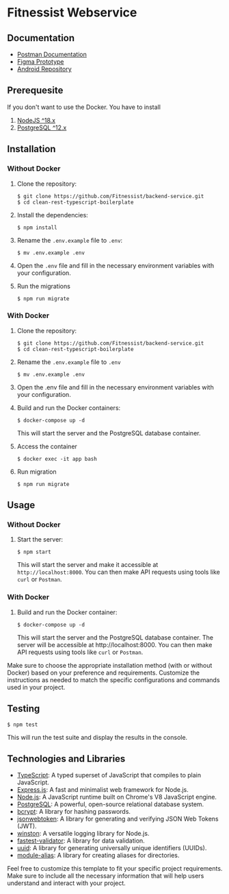# Fitnessist Webservice
## Documentation
- [Postman Documentation](https://documenter.getpostman.com/view/16615700/2s93m7WM7a)
- [Figma Prototype](https://www.figma.com/proto/Wbmd8E63yvekPBa5Kp7msC/Fitnessist?page-id=0%3A1&type=design&node-id=74-1901&viewport=-255%2C578%2C0.26&scaling=scale-down&starting-point-node-id=87%3A1369&show-proto-sidebar=1)
- [Android Repository](https://github.com/Fitnessist/food-model-prediction-service)

## Prerequesite
If you don't want to use the Docker. You have to install
1. [NodeJS ^18.x](https://nodejs.org/en)
2. [PostgreSQL ^12.x](https://www.postgresql.org/)

## Installation

### Without Docker

1. Clone the repository:

   ```shell
   $ git clone https://github.com/Fitnessist/backend-service.git 
   $ cd clean-rest-typescript-boilerplate
   ```

2. Install the dependencies:

   ```shell
   $ npm install
   ```

3. Rename the `.env.example` file to `.env`:

   ```shell
   $ mv .env.example .env
   ```

4. Open the `.env` file and fill in the necessary environment variables with your configuration.

5. Run the migrations
   ```shell
   $ npm run migrate
   ```

### With Docker

1. Clone the repository:

    ```shell
   $ git clone https://github.com/Fitnessist/backend-service.git 
   $ cd clean-rest-typescript-boilerplate
   ```

2. Rename the `.env.example` file to `.env` 
   ```shell
   $ mv .env.example .env
   ```

3. Open the .env file and fill in the necessary environment variables with your configuration.

4. Build and run the Docker containers:

   ```shell
   $ docker-compose up -d
   ```

   This will start the server and the PostgreSQL database container.

5. Access the container
   ```shell
   $ docker exec -it app bash
   ```

6. Run migration
   ```shell
   $ npm run migrate
   ```

## Usage

### Without Docker

1. Start the server:

   ```shell
   $ npm start
   ```

   This will start the server and make it accessible at `http://localhost:8000`. You can then make API requests using tools like `curl` or `Postman`.

### With Docker

1. Build and run the Docker container:

   ```shell
   $ docker-compose up -d
   ```

   This will start the server and the PostgreSQL database container. The server will be accessible at http://localhost:8000. You can then make API requests using tools like `curl` or `Postman`.

Make sure to choose the appropriate installation method (with or without Docker) based on your preference and requirements. Customize the instructions as needed to match the specific configurations and commands used in your project.

## Testing

```shell
$ npm test
```

This will run the test suite and display the results in the console.



## Technologies and Libraries

- [TypeScript](https://www.typescriptlang.org/): A typed superset of JavaScript that compiles to plain JavaScript.
- [Express.js](https://expressjs.com/): A fast and minimalist web framework for Node.js.
- [Node.js](https://nodejs.org/): A JavaScript runtime built on Chrome's V8 JavaScript engine.
- [PostgreSQL](https://www.postgresql.org/): A powerful, open-source relational database system.
- [bcrypt](https://www.npmjs.com/package/bcrypt): A library for hashing passwords.
- [jsonwebtoken](https://www.npmjs.com/package/jsonwebtoken): A library for generating and verifying JSON Web Tokens (JWT).
- [winston](https://www.npmjs.com/package/winston): A versatile logging library for Node.js.
- [fastest-validator](https://www.npmjs.com/package/fastest-validator): A library for data validation.
- [uuid](https://www.npmjs.com/package/uuid): A library for generating universally unique identifiers (UUIDs).
- [module-alias](https://www.npmjs.com/package/module-alias): A library for creating aliases for directories.

Feel free to customize this template to fit your specific project requirements. Make sure to include all the necessary information that will help users understand and interact with your project.
